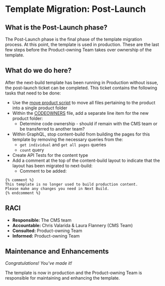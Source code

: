 # Template Migration: Post-Launch

## What is the Post-Launch phase?

The Post-Launch phase is the final phase of the template migration process. At this point, the template is used in production. These are the last few steps before the Product-owning Team takes over ownership of the template.

## What do we do here?

After the next-build template has been running in Production without issue, the post-launch ticket can be completed. This ticket contains the following tasks that need to be done:

- Use the [move product script](https://github.com/department-of-veterans-affairs/next-build/blob/main/scripts/move-product.sh) to move all files pertaining to the product into a single product folder
- Within the [CODEOWNERS](https://github.com/department-of-veterans-affairs/next-build/blob/main/.github/CODEOWNERS) file, add a separate line item for the new product folder:
  - Determine code ownership - should if remain with the CMS team or be transferred to another team?
- Within GraphQL, stop content-build from building the pages for this template by removing the necessary queries from the:
  - `get individual` and `get all pages` queries
  - `count` query
- Create API Tests for the content type
- Add a comment at the top of the content-build layout to indicate that the layout has been migrated to next-build:
  - Comment to be added:

```
{% comment %}
This template is no longer used to build production content.
Please make any changes you need in Next Build.
{% endcomment %}
```

## RACI

- **Responsible:** The CMS team
- **Accountable:** Chris Valarida & Laura Flannery (CMS Team)
- **Consulted:** Product-owning Team
- **Informed:** Product-owning Team

## Maintenance and Enhancements

_Congratulations! You've made it!_

The template is now in production and the Product-owning Team is responsible for maintaining and enhancing the template.
